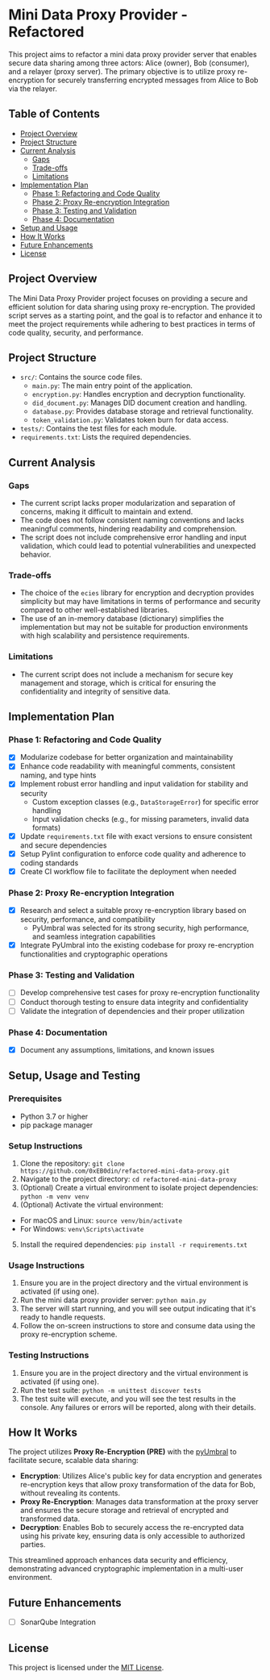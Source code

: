 # Mini Data Proxy Provider - Refactored

This project aims to refactor a mini data proxy provider server that enables secure data sharing among three actors: Alice (owner), Bob (consumer), and a relayer (proxy server). The primary objective is to utilize proxy re-encryption for securely transferring encrypted messages from Alice to Bob via the relayer.

## Table of Contents
- [Project Overview](#project-overview)
- [Project Structure](#project-structure)
- [Current Analysis](#current-analysis)
  - [Gaps](#gaps)
  - [Trade-offs](#trade-offs)
  - [Limitations](#limitations)
- [Implementation Plan](#implementation-plan)
  - [Phase 1: Refactoring and Code Quality](#phase-1-refactoring-and-code-quality)
  - [Phase 2: Proxy Re-encryption Integration](#phase-2-proxy-re-encryption-integration)
  - [Phase 3: Testing and Validation](#phase-3-testing-and-validation)
  - [Phase 4: Documentation](#documentation)
- [Setup and Usage](#setup-and-usage)
- [How It Works](#how-it-works)
- [Future Enhancements](#future-enhancements)
- [License](#license)

## Project Overview

The Mini Data Proxy Provider project focuses on providing a secure and efficient solution for data sharing using proxy re-encryption. The provided script serves as a starting point, and the goal is to refactor and enhance it to meet the project requirements while adhering to best practices in terms of code quality, security, and performance.

## Project Structure
- `src/`: Contains the source code files.
  - `main.py`: The main entry point of the application.
  - `encryption.py`: Handles encryption and decryption functionality.
  - `did_document.py`: Manages DID document creation and handling.
  - `database.py`: Provides database storage and retrieval functionality.
  - `token_validation.py`: Validates token burn for data access.
- `tests/`: Contains the test files for each module.
- `requirements.txt`: Lists the required dependencies.


## Current Analysis

### Gaps
- The current script lacks proper modularization and separation of concerns, making it difficult to maintain and extend.
- The code does not follow consistent naming conventions and lacks meaningful comments, hindering readability and comprehension.
- The script does not include comprehensive error handling and input validation, which could lead to potential vulnerabilities and unexpected behavior.

### Trade-offs
- The choice of the `ecies` library for encryption and decryption provides simplicity but may have limitations in terms of performance and security compared to other well-established libraries.
- The use of an in-memory database (dictionary) simplifies the implementation but may not be suitable for production environments with high scalability and persistence requirements.

### Limitations
- The current script does not include a mechanism for secure key management and storage, which is critical for ensuring the confidentiality and integrity of sensitive data.

## Implementation Plan

### Phase 1: Refactoring and Code Quality
- [x] Modularize codebase for better organization and maintainability
- [x] Enhance code readability with meaningful comments, consistent naming, and type hints
- [x] Implement robust error handling and input validation for stability and security
  - Custom exception classes (e.g., `DataStorageError`) for specific error handling
  - Input validation checks (e.g., for missing parameters, invalid data formats)
- [x] Update `requirements.txt` file with exact versions to ensure consistent and secure dependencies
- [x] Setup Pylint configuration to enforce code quality and adherence to coding standards
- [x] Create CI workflow file to facilitate the deployment when needed

### Phase 2: Proxy Re-encryption Integration
- [x] Research and select a suitable proxy re-encryption library based on security, performance, and compatibility
  - PyUmbral was selected for its strong security, high performance, and seamless integration capabilities
- [x] Integrate PyUmbral into the existing codebase for proxy re-encryption functionalities and cryptographic operations

### Phase 3: Testing and Validation
- [ ] Develop comprehensive test cases for proxy re-encryption functionality
- [ ] Conduct thorough testing to ensure data integrity and confidentiality
- [ ] Validate the integration of dependencies and their proper utilization

### Phase 4: Documentation
- [x] Document any assumptions, limitations, and known issues

## Setup, Usage and Testing

### Prerequisites
- Python 3.7 or higher
- pip package manager

### Setup Instructions
1. Clone the repository:
`git clone https://github.com/0xEB0din/refactored-mini-data-proxy.git`
2. Navigate to the project directory:
`cd refactored-mini-data-proxy`
3. (Optional) Create a virtual environment to isolate project dependencies:
`python -m venv venv`
4. (Optional) Activate the virtual environment:
  - For macOS and Linux: `source venv/bin/activate`
  - For Windows: `venv\Scripts\activate`
5. Install the required dependencies:
`pip install -r requirements.txt`

### Usage Instructions
1. Ensure you are in the project directory and the virtual environment is activated (if using one).
2. Run the mini data proxy provider server:
`python main.py`
3. The server will start running, and you will see output indicating that it's ready to handle requests.
4. Follow the on-screen instructions to store and consume data using the proxy re-encryption scheme.

### Testing Instructions
1. Ensure you are in the project directory and the virtual environment is activated (if using one).
2. Run the test suite:
`python -m unittest discover tests`
3. The test suite will execute, and you will see the test results in the console. Any failures or errors will be reported, along with their details.

## How It Works
The project utilizes **Proxy Re-Encryption (PRE)** with the [pyUmbral](https://github.com/nucypher/pyUmbral/ "pyUmbral") to facilitate secure, scalable data sharing:
- **Encryption**: Utilizes Alice's public key for data encryption and generates re-encryption keys that allow proxy transformation of the data for Bob, without revealing its contents.
- **Proxy Re-Encryption**: Manages data transformation at the proxy server and ensures the secure storage and retrieval of encrypted and transformed data.
- **Decryption**: Enables Bob to securely access the re-encrypted data using his private key, ensuring data is only accessible to authorized parties.

This streamlined approach enhances data security and efficiency, demonstrating advanced cryptographic implementation in a multi-user environment.

## Future Enhancements
- [ ] SonarQube Integration

## License

This project is licensed under the [MIT License](LICENSE).